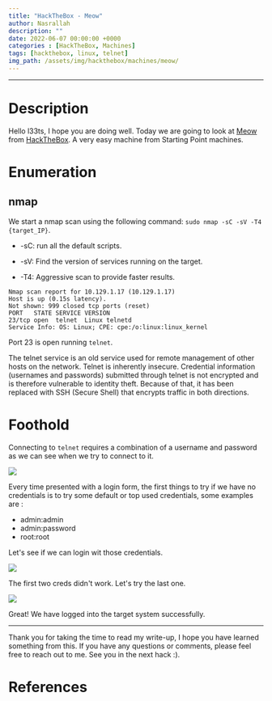 ```yaml
---
title: "HackTheBox - Meow"
author: Nasrallah
description: ""
date: 2022-06-07 00:00:00 +0000
categories : [HackTheBox, Machines]
tags: [hackthebox, linux, telnet]
img_path: /assets/img/hackthebox/machines/meow/
---
```


<div align="center"> <script src="https://www.hackthebox.eu/badge/565048"></script> </div>

---


# **Description**

Hello l33ts, I hope you are doing well. Today we are going to look at [Meow](https://app.hackthebox.com/starting-point?tier=0) from [HackTheBox](https://www.hackthebox.com). A very easy machine from Starting Point machines.

# **Enumeration**
## nmap

We start a nmap scan using the following command: `sudo nmap -sC -sV -T4 {target_IP}`.

- -sC: run all the default scripts.

- -sV: Find the version of services running on the target.

- -T4: Aggressive scan to provide faster results.

```terminal
Nmap scan report for 10.129.1.17 (10.129.1.17)
Host is up (0.15s latency).
Not shown: 999 closed tcp ports (reset)
PORT   STATE SERVICE VERSION
23/tcp open  telnet  Linux telnetd
Service Info: OS: Linux; CPE: cpe:/o:linux:linux_kernel
```

Port 23 is open running `telnet`.

The telnet service is an old service used for remote management of other hosts on the network. Telnet is inherently insecure. Credential information (usernames and passwords) submitted through telnet is not encrypted and is therefore vulnerable to identity theft. Because of that, it has been replaced with SSH (Secure Shell) that encrypts traffic in both directions.

# **Foothold**

Connecting to `telnet` requires a combination of a username and password as we can see when we try to connect to it.

![](1.png)

Every time presented with a login form, the first things to try if we have no credentials is to try some default or top used credentials, some examples are :
 - admin:admin
 - admin:password
 - root:root

Let's see if we can login wit those credentials.

![](2.png)

The first two creds didn't work. Let's try the last one.

![](3.png)

Great! We have logged into the target system successfully.

---

Thank you for taking the time to read my write-up, I hope you have learned something from this. If you have any questions or comments, please feel free to reach out to me. See you in the next hack :).

# References
